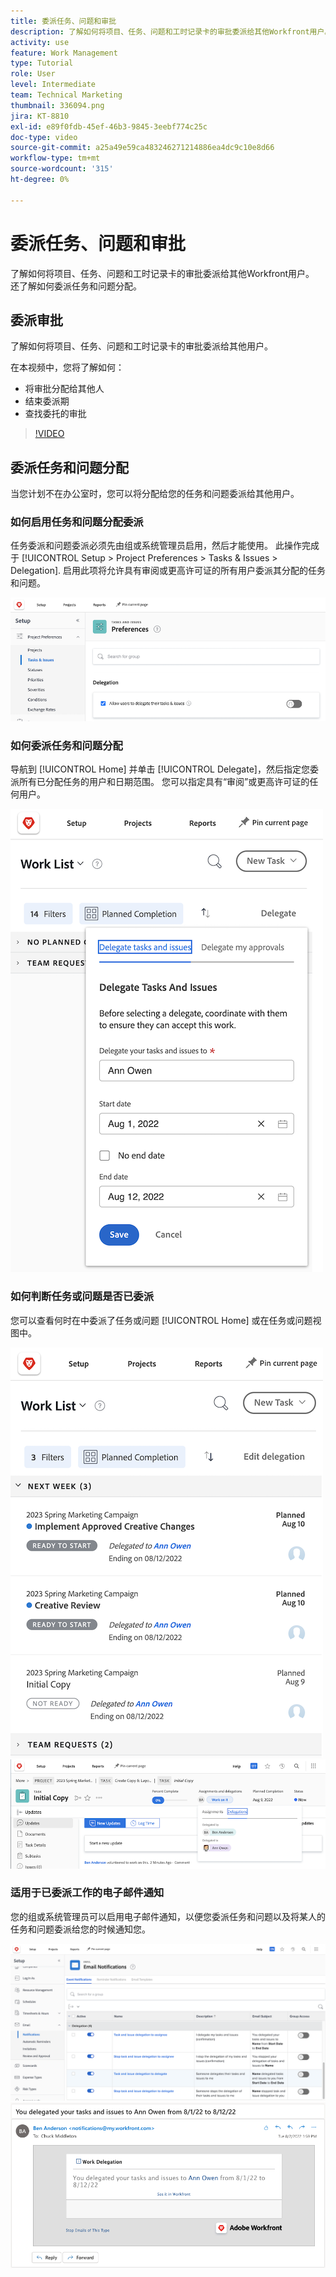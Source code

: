 ```yaml
---
title: 委派任务、问题和审批
description: 了解如何将项目、任务、问题和工时记录卡的审批委派给其他Workfront用户。 还了解如何委派任务和问题分配。
activity: use
feature: Work Management
type: Tutorial
role: User
level: Intermediate
team: Technical Marketing
thumbnail: 336094.png
jira: KT-8810
exl-id: e89f0fdb-45ef-46b3-9845-3eebf774c25c
doc-type: video
source-git-commit: a25a49e59ca483246271214886ea4dc9c10e8d66
workflow-type: tm+mt
source-wordcount: '315'
ht-degree: 0%

---
```


# 委派任务、问题和审批

了解如何将项目、任务、问题和工时记录卡的审批委派给其他Workfront用户。 还了解如何委派任务和问题分配。

## 委派审批

了解如何将项目、任务、问题和工时记录卡的审批委派给其他用户。

在本视频中，您将了解如何：

* 将审批分配给其他人
* 结束委派期
* 查找委托的审批

>[!VIDEO](https://video.tv.adobe.com/v/336094/?quality=12&learn=on)

<!---
learn more URLS
Delegate approval request
--->

## 委派任务和问题分配

当您计划不在办公室时，您可以将分配给您的任务和问题委派给其他用户。

### 如何启用任务和问题分配委派

任务委派和问题委派必须先由组或系统管理员启用，然后才能使用。 此操作完成于 [!UICONTROL Setup > Project Preferences > Tasks & Issues > Delegation]. 启用此项将允许具有审阅或更高许可证的所有用户委派其分配的任务和问题。

![屏幕快照显示 [!UICONTROL Setup] 委派首选项](assets/delegation-1.png)

### 如何委派任务和问题分配

导航到 [!UICONTROL Home] 并单击 [!UICONTROL Delegate]，然后指定您委派所有已分配任务的用户和日期范围。 您可以指定具有“审阅”或更高许可证的任何用户。

![显示委派选项卡的屏幕快照 [!UICONTROL Home]](assets/delegation-2.png)

### 如何判断任务或问题是否已委派

您可以查看何时在中委派了任务或问题 [!UICONTROL Home] 或在任务或问题视图中。

![显示委派任务分配的屏幕快照 [!UICONTROL Home]](assets/delegation-4.png)
![在任务视图中显示已委派任务分配的屏幕快照](assets/delegation-3.png)

### 适用于已委派工作的电子邮件通知

您的组或系统管理员可以启用电子邮件通知，以便您委派任务和问题以及将某人的任务和问题委派给您的时候通知您。

![屏幕快照显示 [!UICONTROL Setup] 用于委派的电子邮件通知选项](assets/delegation-5.png)
![显示工作委派电子邮件的屏幕快照](assets/delegation-6.png)
